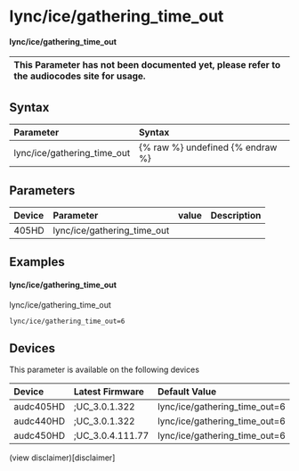 ﻿---
description: lync/ice/gathering_time_out
search: false
---

# lync/ice/gathering_time_out

#### lync/ice/gathering_time_out


| This Parameter has not been documented yet, please refer to the audiocodes site for usage.  |
| :--- |

## Syntax
| Parameter | Syntax |
| :--- | :--- |
|lync/ice/gathering_time_out | {% raw %} undefined {% endraw %} |

## Parameters
|Device|Parameter|value|Description|
|:---|:---|:---|:---|
| 405HD | lync/ice/gathering_time_out |  |  |

## Examples
#### lync/ice/gathering_time_out

lync/ice/gathering_time_out

```
lync/ice/gathering_time_out=6
```

## Devices
This parameter is available on the following devices

| Device | Latest Firmware | Default Value |
|:---|:---|:---|
| audc405HD | ;UC_3.0.1.322 | lync/ice/gathering_time_out=6 
| audc440HD | ;UC_3.0.1.322 | lync/ice/gathering_time_out=6 
| audc450HD | ;UC_3.0.4.111.77 | lync/ice/gathering_time_out=6 

(view disclaimer)[disclaimer]
